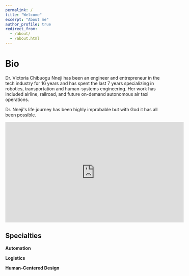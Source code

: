 ```yaml
---
permalink: /
title: "Welcome"
excerpt: "About me"
author_profile: true
redirect_from: 
  - /about/
  - /about.html
---
```


Bio
======
Dr. Victoria Chibuogu Nneji has been an engineer and entrepreneur in the tech industry for 16 years and has spent the last 7 years specializing in robotics, transportation and human-systems engineering. Her work has included airline, railroad, and future on-demand autonomous air taxi operations.

Dr. Nneji's life journey has been highly improbable but with God it has all been possible. 

<iframe width="560" height="315" src="https://www.youtube.com/embed/GrD0_YX-kEs" frameborder="0" allow="accelerometer; autoplay; encrypted-media; gyroscope; picture-in-picture" allowfullscreen></iframe>

Specialties
------
**Automation**

**Logistics**

**Human-Centered Design**
